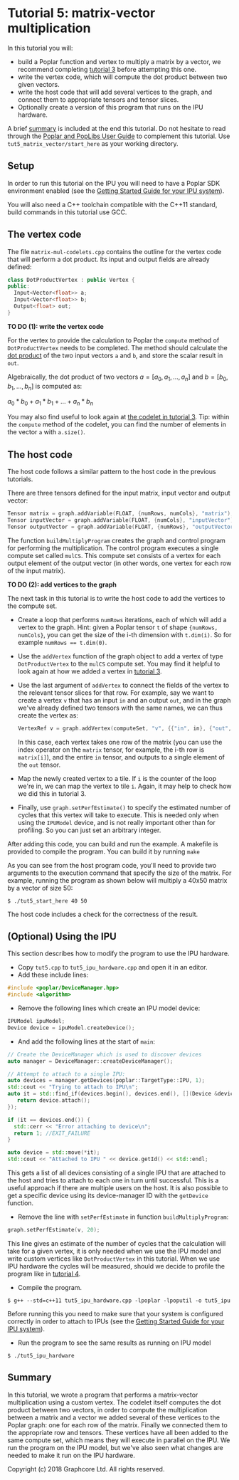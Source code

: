 <!-- Copyright (c) 2020 Graphcore Ltd. All rights reserved. -->
# Tutorial 5: matrix-vector multiplication

In this tutorial you will:

- build a Poplar function and vertex to multiply a matrix by a vector, we
    recommend completing [tutorial 3](../tut3_vertices/) before attempting this
    one.
- write the vertex code, which will compute the dot product between two given
    vectors.
- write the host code that will add several vertices to the graph, and connect
    them to appropriate tensors and tensor slices.
- Optionally create a version of this program that runs on the IPU hardware.

A brief [summary](#summary) is included at the end this tutorial. Do not
hesitate to read through the [Poplar and PopLibs User
Guide](https://docs.graphcore.ai/projects/poplar-user-guide/en/3.1.0/index.html)
to complement this tutorial. Use `tut5_matrix_vector/start_here` as your
working directory.

## Setup

In order to run this tutorial on the IPU you will need to have a Poplar
SDK environment enabled (see the [Getting Started Guide for your IPU
system](https://docs.graphcore.ai/en/latest/getting-started.html)).

You will also need a C++ toolchain compatible with the C++11 standard,
build commands in this tutorial use GCC.

## The vertex code

The file `matrix-mul-codelets.cpp` contains the outline for the vertex
code that will perform a dot product. Its input and output fields are
already defined:

```c++
class DotProductVertex : public Vertex {
public:
  Input<Vector<float>> a;
  Input<Vector<float>> b;
  Output<float> out;
}
```

**TO DO (1): write the vertex code**

For the vertex to provide the calculation to Poplar the `compute` method
of `DotProductVertex` needs to be completed. The method should calculate
the [dot product](https://en.wikipedia.org/wiki/Dot_product) of the two
input vectors `a` and `b`, and store the scalar result in `out`.

Algebraically, the dot product of two vectors $a = [a_0, a_1, ..., a_n]$ and $b = [b_0, b_1, ..., b_n]$ is computed as:

$a_0 * b_0 + a_1 * b_1 + ... + a_n * b_n$

You may also find useful to look again at [the codelet in tutorial
3](../tut3_vertices/complete/tut3_codelets.cpp). Tip: within the
`compute` method of the codelet, you can find the number of elements in
the vector `a` with `a.size()`.

## The host code

The host code follows a similar pattern to the host code in the previous
tutorials.

There are three tensors defined for the input matrix, input vector and
output vector:

```c++
Tensor matrix = graph.addVariable(FLOAT, {numRows, numCols}, "matrix");
Tensor inputVector = graph.addVariable(FLOAT, {numCols}, "inputVector");
Tensor outputVector = graph.addVariable(FLOAT, {numRows}, "outputVector");
```

The function `buildMultiplyProgram` creates the graph and control
program for performing the multiplication. The control program executes
a single compute set called `mulCS`. This compute set consists of a
vertex for each output element of the output vector (in other words, one
vertex for each row of the input matrix).

**TO DO (2): add vertices to the graph**

The next task in this tutorial is to write the host code to add the
vertices to the compute set.

- Create a loop that performs `numRows` iterations, each of which will add a
    vertex to the graph. Hint: given a Poplar tensor `t` of shape
    `{numRows, numCols}`, you can get the size of the i-th dimension with
    `t.dim(i)`. So for example `numRows == t.dim(0)`.
- Use the `addVertex` function of the graph object to add a vertex of type
    `DotProductVertex` to the `mulCS` compute set. You may find it helpful to
    look again at how we added a vertex in
    [tutorial 3](../tut3_vertices/complete/tut3_complete.cpp).
- Use the last argument of `addVertex` to connect the fields of the vertex to
    the relevant tensor slices for that row. For example, say we want to create
    a vertex `v` that has an input `in` and an output `out`, and in the graph
    we've already defined two tensors with the same names, we can thus create
    the vertex as:

    ```c++
    VertexRef v = graph.addVertex(computeSet, "v", {{"in", in}, {"out", out}});
    ```

    In this case, each vertex takes one row of the matrix (you can use
    the index operator on the `matrix` tensor, for example, the i-th row
    is `matrix[i]`), and the entire `in` tensor, and outputs to a single
    element of the `out` tensor.

- Map the newly created vertex to a tile. If `i` is the counter of the loop
    we're in, we can map the vertex to tile `i`. Again, it may help to check
    how we did this in tutorial 3.
- Finally, use `graph.setPerfEstimate()` to specify the estimated number of
    cycles that this vertex will take to execute. This is needed only when
    using the `IPUModel` device, and is not really important other than for
    profiling. So you can just set an arbitrary integer.

After adding this code, you can build and run the example. A makefile is
provided to compile the program. You can build it by running `make`

As you can see from the host program code, you'll need to provide two
arguments to the execution command that specify the size of the matrix.
For example, running the program as shown below will multiply a 40x50
matrix by a vector of size 50:

```console
$ ./tut5_start_here 40 50
```

The host code includes a check for the correctness of the result.

## (Optional) Using the IPU

This section describes how to modify the program to use the IPU
hardware.

- Copy `tut5.cpp` to `tut5_ipu_hardware.cpp` and open it in an editor.
- Add these include lines:

```c++
#include <poplar/DeviceManager.hpp>
#include <algorithm>
```

- Remove the following lines which create an IPU model device:

```c++
IPUModel ipuModel;
Device device = ipuModel.createDevice();
```

- And add the following lines at the start of `main`:

```c++
// Create the DeviceManager which is used to discover devices
auto manager = DeviceManager::createDeviceManager();

// Attempt to attach to a single IPU:
auto devices = manager.getDevices(poplar::TargetType::IPU, 1);
std::cout << "Trying to attach to IPU\n";
auto it = std::find_if(devices.begin(), devices.end(), [](Device &device) {
   return device.attach();
});

if (it == devices.end()) {
  std::cerr << "Error attaching to device\n";
  return 1; //EXIT_FAILURE
}

auto device = std::move(*it);
std::cout << "Attached to IPU " << device.getId() << std::endl;
```

This gets a list of all devices consisting of a single IPU that are
attached to the host and tries to attach to each one in turn until
successful. This is a useful approach if there are multiple users on the
host. It is also possible to get a specific device using its
device-manager ID with the `getDevice` function.

- Remove the line with `setPerfEstimate` in function `buildMultiplyProgram`:

```c++
graph.setPerfEstimate(v, 20);
```

This line gives an estimate of the number of cycles that the calculation
will take for a given vertex, it is only needed when we use the IPU
model and write custom vertices like `DotProductVertex` in this
tutorial. When we use IPU hardware the cycles will be measured, should
we decide to profile the program like in [tutorial
4](../tut4_profiling/).

- Compile the program.

```console
$ g++ --std=c++11 tut5_ipu_hardware.cpp -lpoplar -lpoputil -o tut5_ipu
```

Before running this you need to make sure that your system is configured
correctly in order to attach to IPUs (see the [Getting Started Guide for
your IPU
system](https://docs.graphcore.ai/en/latest/getting-started.html)).

- Run the program to see the same results as running on IPU model

```console
$ ./tut5_ipu_hardware
```

## Summary

In this tutorial, we wrote a program that performs a matrix-vector
multiplication using a custom vertex. The codelet itself computes the
dot product between two vectors, in order to compute the multiplication
between a matrix and a vector we added several of these vertices to the
Poplar graph: one for each row of the matrix. Finally we connected them
to the appropriate row and tensors. These vertices have all been added
to the same compute set, which means they will execute in parallel on
the IPU. We run the program on the IPU model, but we've also seen what
changes are needed to make it run on the IPU hardware.

Copyright (c) 2018 Graphcore Ltd. All rights reserved.
